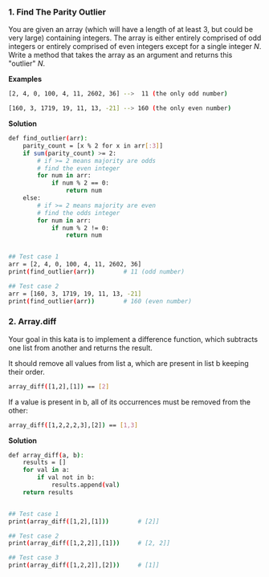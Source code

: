 ### 1. Find The Parity Outlier

You are given an array (which will have a length of at least 3, but could be very large) containing integers. The array is either entirely comprised of odd integers or entirely comprised of even integers except for a single integer $N$. Write a method that takes the array as an argument and returns this "outlier" $N$.

**Examples**
``` bash
[2, 4, 0, 100, 4, 11, 2602, 36] -->  11 (the only odd number)

[160, 3, 1719, 19, 11, 13, -21] --> 160 (the only even number)
```

**Solution**
``` bash
def find_outlier(arr):
    parity_count = [x % 2 for x in arr[:3]]
    if sum(parity_count) >= 2:
        # if >= 2 means majority are odds
        # find the even integer
        for num in arr:
            if num % 2 == 0:
                return num
    else:
        # if >= 2 means majority are even
        # find the odds integer
        for num in arr:
            if num % 2 != 0:
                return num


## Test case 1
arr = [2, 4, 0, 100, 4, 11, 2602, 36]
print(find_outlier(arr))        # 11 (odd number)

## Test case 2
arr = [160, 3, 1719, 19, 11, 13, -21]
print(find_outlier(arr))        # 160 (even number)
```

### 2. Array.diff
Your goal in this kata is to implement a difference function, which subtracts one list from another and returns the result.

It should remove all values from list a, which are present in list b keeping their order.
``` bash
array_diff([1,2],[1]) == [2]
```

If a value is present in b, all of its occurrences must be removed from the other:
``` bash
array_diff([1,2,2,2,3],[2]) == [1,3]
```

**Solution**
``` bash
def array_diff(a, b):
    results = []
    for val in a:
        if val not in b:
            results.append(val)
    return results


## Test case 1
print(array_diff([1,2],[1]))        # [2]]

## Test case 2
print(array_diff([1,2,2]],[1]))     # [2, 2]]

## Test case 3
print(array_diff([1,2,2]],[2]))     # [1]]
```
